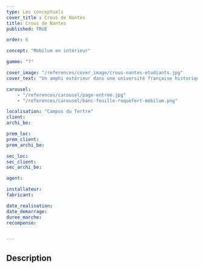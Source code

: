 ```yaml
---
type: Les conceptuels
cover_title : Crous de Nantes
title: Crous de Nantes
published: TRUE

order: 6

concept: "Mobilum en intérieur"

gamme: "?"

cover_image: "/references/cover_image/crous-nantes-etudiants.jpg"
cover_text: "Un amphi extérieur dans une université française historique"

carousel:
    - "/references/carousel/page-entree.jpg"
    - "/references/carousel/banc-feuille-roquefert-mobilum.png"

localisation: "Campus du Tertre"
client:
archi_be:

prem_loc:
prem_client:
prem_archi_be:

sec_loc:
sec_client:
sec_archi_be:

agent:

installateur:
fabricant:

date_realisation:
date_demarrage:
duree_marche:
recompense:


---
```


## Description


